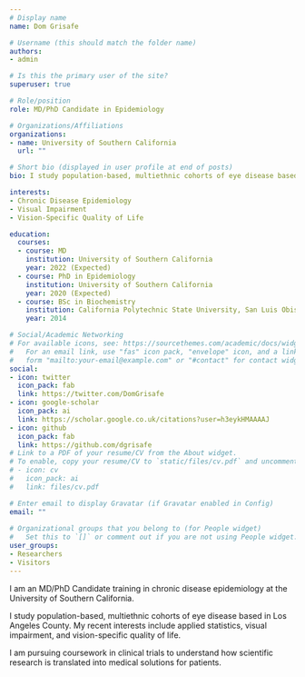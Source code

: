 ```yaml
---
# Display name
name: Dom Grisafe

# Username (this should match the folder name)
authors:
- admin

# Is this the primary user of the site?
superuser: true

# Role/position
role: MD/PhD Candidate in Epidemiology

# Organizations/Affiliations
organizations:
- name: University of Southern California
  url: ""

# Short bio (displayed in user profile at end of posts)
bio: I study population-based, multiethnic cohorts of eye disease based in Los Angeles County.

interests:
- Chronic Disease Epidemiology
- Visual Impairment
- Vision-Specific Quality of Life

education:
  courses:
  - course: MD
    institution: University of Southern California
    year: 2022 (Expected)
  - course: PhD in Epidemiology
    institution: University of Southern California
    year: 2020 (Expected)
  - course: BSc in Biochemistry
    institution: California Polytechnic State University, San Luis Obispo
    year: 2014

# Social/Academic Networking
# For available icons, see: https://sourcethemes.com/academic/docs/widgets/#icons
#   For an email link, use "fas" icon pack, "envelope" icon, and a link in the
#   form "mailto:your-email@example.com" or "#contact" for contact widget.
social:
- icon: twitter
  icon_pack: fab
  link: https://twitter.com/DomGrisafe
- icon: google-scholar
  icon_pack: ai
  link: https://scholar.google.co.uk/citations?user=h3eykHMAAAAJ
- icon: github
  icon_pack: fab
  link: https://github.com/dgrisafe
# Link to a PDF of your resume/CV from the About widget.
# To enable, copy your resume/CV to `static/files/cv.pdf` and uncomment the lines below.  
# - icon: cv
#   icon_pack: ai
#   link: files/cv.pdf

# Enter email to display Gravatar (if Gravatar enabled in Config)
email: ""
  
# Organizational groups that you belong to (for People widget)
#   Set this to `[]` or comment out if you are not using People widget.  
user_groups:
- Researchers
- Visitors
---
```


I am an MD/PhD Candidate training in chronic disease epidemiology at the University of Southern California.

I study population-based, multiethnic cohorts of eye disease based in Los Angeles County. My recent interests include applied statistics, visual impairment, and vision-specific quality of life.

I am pursuing coursework in clinical trials to understand how scientific research is translated into medical solutions for patients.
